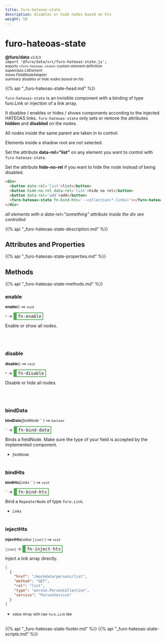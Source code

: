 ```yaml
---
title: furo-hateoas-state
description: disables or hide nodes based on hts
weight: 50
---
```


# furo-hateoas-state
**@furo/data** <small>v2.6.0</small>
<br>`import '@furo/data/src/furo-hateoas-state.js';`<small>
<br>exports `<furo-hateoas-state>` custom-element-definition
<br>superclass *LitElement*
<br> mixes *FieldNodeAdapter*</small>
<br><small>summary *disables or hide nodes based on hts*</small>

{{% api "_furo-hateoas-state-head.md" %}}

`furo-hateoas-state` is an invisible component with a binding of type furo.Link or injection of a link array.

It disables / enables or hides / shows components according to the injected HATEOAS links. `furo-hateoas-state` only
sets or remove the attributes **hidden** and **disabled** on the nodes.

All nodes inside the same parent are taken in to control.

Elements inside a shadow root are not selected.

Set the attribute **data-rel="list"** on any element you want to control with `furo-hateoas-state`.

Set the attribute **hide-no-rel** if you want to hide the node instead of being disabled.

```html
<div>
  <button data-rel='list'>list</button>
  <button hide-no-rel data-rel='list'>hide no rel</button>
  <button data-rel='add'>add</button>
  <furo-hateoas-state fn-bind-hts='--collection(*.links)'></furo-hateoas-state>
</div>
```
*all elements with a data-rel="something" attribute inside the div are controlled*

{{% api "_furo-hateoas-state-description.md" %}}


## Attributes and Properties
{{% api "_furo-hateoas-state-properties.md" %}}




























## Methods
{{% api "_furo-hateoas-state-methods.md" %}}



### **enable**
<small>**enable**() ⟹ `void`</small>

<small>`*`</small> →
<span  style="border-width:2px 2px 2px 10px; border-style: solid;border-color:  rgb(76, 175, 80);font-family:monospace; padding:2px 4px;">fn-enable</span>

Enable or show all nodes.

<br><br>

### **disable**
<small>**disable**() ⟹ `void`</small>

<small>`*`</small> →
<span  style="border-width:2px 2px 2px 10px; border-style: solid;border-color:  rgb(76, 175, 80);font-family:monospace; padding:2px 4px;">fn-disable</span>

Disable or hide all nodes.

<br><br>

### **bindData**
<small>**bindData**(*fieldNode* `` ) ⟹ `boolean`</small>

<small>`` </small> →
<span  style="border-width:2px 2px 2px 10px; border-style: solid;border-color:  rgb(76, 175, 80);font-family:monospace; padding:2px 4px;">fn-bind-data</span>

Binds a fieldNode. Make sure the type of your field is accepted by the implemented component.

- <small>*fieldNode* </small>
<br><br>

### **bindHts**
<small>**bindHts**(*Links* `` ) ⟹ `void`</small>

<small>`` </small> →
<span  style="border-width:2px 2px 2px 10px; border-style: solid;border-color:  rgb(76, 175, 80);font-family:monospace; padding:2px 4px;">fn-bind-hts</span>

Bind a `RepeaterNode` of type `furo.Link`.

- <small>*Links* </small>
<br><br>

### **injectHts**
<small>**injectHts**(*value* `[json]` ) ⟹ `void`</small>

<small>`[json]` </small> →
<span  style="border-width:2px 2px 2px 10px; border-style: solid;border-color:  rgb(76, 175, 80);font-family:monospace; padding:2px 4px;">fn-inject-hts</span>

Inject a link array directly.

```json
[
  {
    "href": "/mockdata/persons/list",
    "method": "GET",
    "rel": "list",
    "type": "person.PersonCollection",
    "service": "PersonService"
  }
]
```

- <small>*value* Array with raw `furo.Link` like</small>
<br><br>























{{% api "_furo-hateoas-state-footer.md" %}}
{{% api "_furo-hateoas-state-scripts.md" %}}
